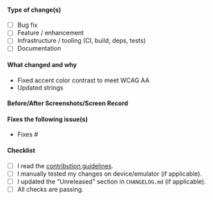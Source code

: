 <!-- Thank you for improving Fossify. Please consider filling out the details -->

#### Type of change(s)
- [ ] Bug fix
- [ ] Feature / enhancement
- [ ] Infrastructure / tooling (CI, build, deps, tests)
- [ ] Documentation

#### What changed and why
<!-- Briefly explain the rationale. The following is an example -->
- Fixed accent color contrast to meet WCAG AA
- Updated strings

#### Before/After Screenshots/Screen Record
<!-- For changes affecting UI, consider attaching screenshots or a video. Delete this section otherwise. -->

#### Fixes the following issue(s)
<!-- Prefix issues with "Fixes" so that GitHub closes them when the PR is merged (note that each "Fixes #" should be in its own item). -->
- Fixes #

#### Checklist
- [ ] I read the [contribution guidelines](../blob/HEAD/CONTRIBUTING.md).
- [ ] I manually tested my changes on device/emulator (if applicable).
- [ ] I updated the "Unreleased" section in `CHANGELOG.md` (if applicable).
- [ ] All checks are passing.

<!-- NOTE: Keep CHANGELOG.md updates clear and concise, they are visible to *all* users. -->
